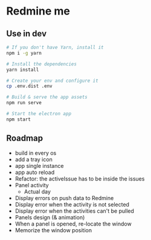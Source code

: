 # Redmine me

## Use in dev

```sh
# If you don't have Yarn, install it
npm i -g yarn

# Install the dependencies
yarn install

# Create your env and configure it
cp .env.dist .env

# Build & serve the app assets
npm run serve

# Start the electron app
npm start
```

## Roadmap

- build in every os
- add a tray icon
- app single instance
- app auto reload
- Refactor: the activeIssue has to be inside the issues
- Panel activity
  - Actual day
- Display errors on push data to Redmine
- Display error when the activity is not selected
- Display error when the activities can't be pulled
- Panels design (& animation)
- When a panel is opened, re-locate the window
- Memorize the window position
